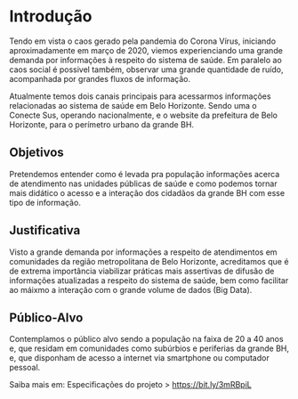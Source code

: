 # Introdução


Tendo em vista o caos gerado pela pandemia do Corona Vírus, iniciando aproximadamente em março de 2020, viemos experienciando uma grande demanda por informações à respeito do sistema de saúde. Em paralelo ao caos social é possivel também, observar uma grande quantidade de ruído, acompanhada por grandes fluxos de informação.

Atualmente temos dois canais principais para acessarmos informações relacionadas ao sistema de saúde em Belo Horizonte. Sendo uma o Conecte Sus, operando nacionalmente, e o website da prefeitura de Belo Horizonte, para o perímetro urbano da grande BH.

## Objetivos

Pretendemos entender como é levada pra população informações acerca de atendimento nas unidades públicas de saúde e como podemos tornar mais didático o acesso e a interação dos cidadãos da grande BH com esse tipo de informação.

## Justificativa

Visto a grande demanda por informações a respeito de atendimentos em comunidades da região metropolitana de Belo Horizonte, acreditamos que é de extrema importância viabilizar práticas mais assertivas de difusão de informações atualizadas a respeito do sistema de saúde, bem como facilitar ao máixmo a interação com o grande volume de dados (Big Data).

## Público-Alvo

Contemplamos o público alvo sendo a população na faixa de 20 a 40 anos e, que residam em comunidades como subúrbios e periferias da grande BH, e, que disponham de acesso a internet via smartphone ou computador pessoal.

Saiba mais em: Especificações do projeto > https://bit.ly/3mRBpiL
